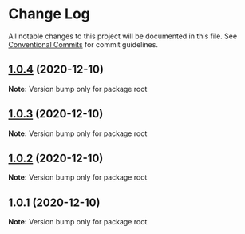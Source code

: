 # Change Log

All notable changes to this project will be documented in this file.
See [Conventional Commits](https://conventionalcommits.org) for commit guidelines.

## [1.0.4](https://github.com/hoomailsgmailcom/lerna/compare/v1.0.3...v1.0.4) (2020-12-10)

**Note:** Version bump only for package root





## [1.0.3](https://github.com/hoomailsgmailcom/lerna/compare/v1.0.2...v1.0.3) (2020-12-10)

**Note:** Version bump only for package root





## [1.0.2](https://github.com/hoomailsgmailcom/lerna/compare/v1.0.1...v1.0.2) (2020-12-10)

**Note:** Version bump only for package root





## 1.0.1 (2020-12-10)

**Note:** Version bump only for package root
